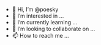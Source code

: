 - 👋 Hi, I’m @poesky
- 👀 I’m interested in ...
- 🌱 I’m currently learning ...
- 💞️ I’m looking to collaborate on ...
- 📫 How to reach me ...

<!---
poesky/poesky is a ✨ special ✨ repository because its `README.md` (this file) appears on your GitHub profile.
You can click the Preview link to take a look at your changes.
--->
